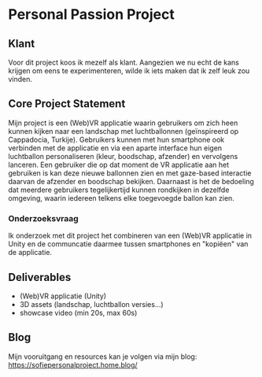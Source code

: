 # Personal Passion Project

## Klant
Voor dit project koos ik mezelf als klant. Aangezien we nu echt de kans krijgen om eens te experimenteren, wilde ik iets maken dat ik zelf leuk zou vinden.

## Core Project Statement
Mijn project is een (Web)VR applicatie waarin gebruikers om zich heen kunnen kijken naar een landschap met luchtballonnen (geïnspireerd op Cappadocia, Turkije). Gebruikers kunnen met hun smartphone ook verbinden met de applicatie en via een aparte interface hun eigen luchtballon personaliseren (kleur, boodschap, afzender) en vervolgens lanceren. Een gebruiker die op dat moment de VR applicatie aan het gebruiken is kan deze nieuwe ballonnen zien en met gaze-based interactie daarvan de afzender en boodschap bekijken. Daarnaast is het de bedoeling dat meerdere gebruikers tegelijkertijd kunnen rondkijken in dezelfde omgeving, waarin iedereen telkens elke toegevoegde ballon kan zien.

### Onderzoeksvraag
Ik onderzoek met dit project het combineren van een (Web)VR applicatie in Unity en de communcatie daarmee tussen smartphones en "kopiëen" van de applicatie.

## Deliverables
- (Web)VR applicatie (Unity)
- 3D assets (landschap, luchtballon versies...)
- showcase video (min 20s, max 60s)

## Blog
Mijn vooruitgang en resources kan je volgen via mijn blog: https://sofiepersonalproject.home.blog/
